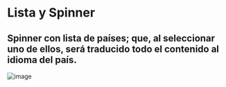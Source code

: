 # Lista y Spinner 
## Spinner con lista de países; que, al seleccionar uno de ellos, será traducido todo el contenido al idioma del país.

![image](https://github.com/DavidHecon/Lista_y_Spinner/assets/100537779/79f25b14-5ce1-4e21-89b8-0bb9756845d3)

